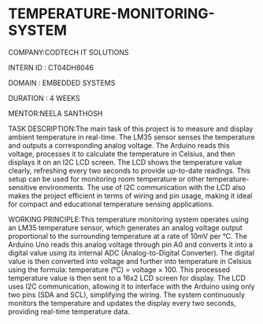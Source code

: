 # TEMPERATURE-MONITORING-SYSTEM

COMPANY:CODTECH IT SOLUTIONS

INTERN ID : CT04DH8046

DOMAIN : EMBEDDED SYSTEMS

DURATION : 4 WEEKS

MENTOR:NEELA SANTHOSH

TASK DESCRIPTION:The main task of this project is to measure and display ambient temperature in real-time. The LM35 sensor senses the temperature and outputs a corresponding analog voltage. The Arduino reads this voltage, processes it to calculate the temperature in Celsius, and then displays it on an I2C LCD screen. The LCD shows the temperature value clearly, refreshing every two seconds to provide up-to-date readings. This setup can be used for monitoring room temperature or other temperature-sensitive environments. The use of I2C communication with the LCD also makes the project efficient in terms of wiring and pin usage, making it ideal for compact and educational temperature sensing applications.

WORKING PRINCIPLE:This temperature monitoring system operates using an LM35 temperature sensor, which generates an analog voltage output proportional to the surrounding temperature at a rate of 10mV per °C. The Arduino Uno reads this analog voltage through pin A0 and converts it into a digital value using its internal ADC (Analog-to-Digital Converter). The digital value is then converted into voltage and further into temperature in Celsius using the formula: temperature (°C) = voltage × 100. This processed temperature value is then sent to a 16x2 LCD screen for display. The LCD uses I2C communication, allowing it to interface with the Arduino using only two pins (SDA and SCL), simplifying the wiring. The system continuously monitors the temperature and updates the display every two seconds, providing real-time temperature data.
